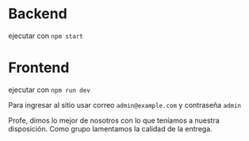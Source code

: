 # Backend

ejecutar con `npm start`

# Frontend

ejecutar con `npm run dev`

Para ingresar al sitio usar correo `admin@example.com` y contraseña `admin`

Profe, dimos lo mejor de nosotros con lo que teníamos a nuestra disposición. Como grupo lamentamos la calidad de la entrega.